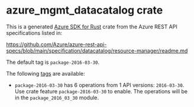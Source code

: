 # azure_mgmt_datacatalog crate

This is a generated [Azure SDK for Rust](https://github.com/Azure/azure-sdk-for-rust) crate from the Azure REST API specifications listed in:

https://github.com/Azure/azure-rest-api-specs/blob/main/specification/datacatalog/resource-manager/readme.md

The default tag is `package-2016-03-30`.

The following [tags](https://github.com/Azure/azure-sdk-for-rust/blob/main/services/tags.md) are available:

- `package-2016-03-30` has 6 operations from 1 API versions: `2016-03-30`. Use crate feature `package-2016-03-30` to enable. The operations will be in the `package_2016_03_30` module.